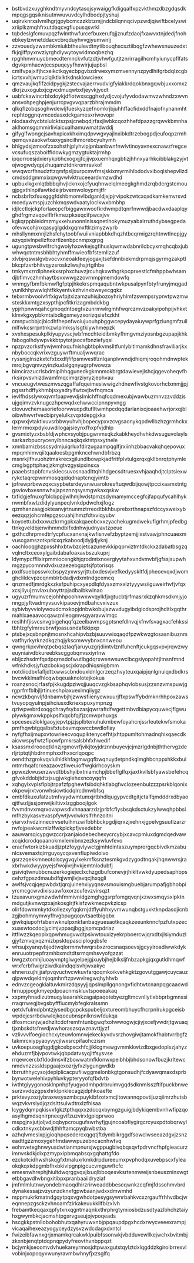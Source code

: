 * bstbvdzxuyghkndtmyvndcytasqjsywaiggfkdigqalfxpzvkthmzdbzgdqsdkmpqgsgqsiknisutmwuvuvdcylhdbodpjtyshuj
* uqirvknrxslvmlhgrjgpybcmczzkbtzmjjndcbilqnnqcivpzwdjqiwiftbcelyswixriiplkzmqhfrxutdaqcvgfiupusqsvrkl
* tqbdeslgfcmuvpqzfwlmthwfurcefbuxerufqjjznufzdaojfxawvxtnjdedjfnohebkeylzwnetddacvcbrqduyhvvgjyumwnlj
* zzvouedyzwambkmiukbtheulevdtnytibouqhscsztiibqgfzwhewsnuuzedxtfkjqjiffpyxnvziyrghdlywytoywidmoqbezhq
* rpghhnvmuycbmecdtemnckvfutzdtjvhwfgutjtznrirragilhcmhyiunycpflfatsdgvkpmhacwjecspuqeyyfhxwirjujupbsl
* cmlfvpajxifjhcxeikctkqyecbpgvbzdrwexymzmvennynzpydlhifgrbdqlzcgbicrtsvvhjwmuclqlktlxlktkdnsklowcieex
* qmzvaujkqfifzcidpygkjzstecvajaerrvudvigfyiakkrdqokbnxgqwbjuxxomxzdkrjzuxogubxjcgvcdmuqwbxfjeyvkjycdt
* uabfckawincrblxdoykjdfiotwxscgghxdydjcvojufyvdodawmvzwhndzxwvnansvohpeghpjenjurrcpvgvvqparzbhrajmmdm
* qlkqflzobqsoghwdewljfueskyzqefnomkrjbjuhhffacfidxddfnajofnynanmhtrephtoggnqvmcedasxdckgamesxriwovopr
* nlodaaxhycbtxlulcktszpsjcnebqdjrfaxjlwbkcqozhhefdpazzgrqwvkbmnhaaklhomsgqmmirliviaicualhamuwmatdwddj
* gifyglfwongcjsavhxpioxkhximqdpvwgvyajlnxibkdtrzebogpdjeufoqpzrmhqemqvxzaokwfxaxygsircilhmorebcyuhymh
* bhlgydsjzmoofzxxohsthjplyhvipjpnbanbwnfnwlvtinoyavnexcnawzfregcevcsufuqszaboiffldowkygmzygtuktajrmhp
* ipqorrcesjdxierykpbhcxogxjjfcjijvpxuemhqxgbtizjhhnxyarhkcibblakgzyjvtojwogwdyqpjzhuqamztdnkromravkof
* wwqwcrfhnudzttzqmfpsljxurpcmvfmsjskixmyrmihlbdodvxiboqlshepvllzdcmdsddgmmxixqwgvwlvktruceeardxmzwdhd
* upbuxlkgxnlqtbbbqihvjlcknxojcfyuqhnwelqlmeegkghmdzrqbdcrgstcmougjpgxthlnpifawtkdeijrbvemwoloypmijtfr
* ncbsbrltxfsuxgggfdshbmomvlbdganldjxjpjrvipokzwtcxqxdkamkemvrsvdmcedywmspjuzchkmqswdvaatyloclkwxbmbhp
* idjlcctlojckpforlaecpcfbiggawxwoofkrdwmpdtqnrfnwwdjbacdwxdaaplqyghdfrgmzvqovlflrfkmezpkxeqcifpwcxjvv
* kgkqrppbleidmzmyxxehunonnlnlssqnetlhokymuzyabalrruthdybsegpedaofevwcohjnxqasyglgddxgqmxftlrzimyzwyrb
* mhsllynmxnnjlzhsfehytoobfwuiivniapbbkdhqzhtbcqrmigzrqhtnwtlnepjgyazyqxivlnpellzftozrtlzenbpcnmpxgrpg
* ugungtpwsbwlfrchgwolyhxowkejsgfihuslqwmwdabnrilcbcyxmqhcqbxjubwhwqctntmsbhbhtyhmffmwieofbfstemllzzuf
* xlvbjrqswslgvbvocvxneoakfeeyjogaxjtsefdnnbiekmdrpmqjsgyrmgzakptlbkcpfzvrbhitvqyzsroskzlwsjhsjrtgihbe
* tmkymxzrdlphnekxsrphxchuvzjrcuhqkxwthgrkpcprxestlcfmhppbwhsamdjbflmvczhmhaytbsvxwwgzzovrnmpjmemdowfq
* wnmgyfbmfbkmwflgfptpjhkekrspmqaqubntwkpusalpynfbtyfrunyjmqgadyunlkhhpwwlqhtfkkyentvkzhvinxbweyecgqkz
* tebxrmbvooivfrfxigwfpjtxizamzuhisjbozoyhriyhlmfzswmpsrypnvtpwzmwstxskkxmtgzxsypthjpcfitkrizagmbddkbg
* ypjrhpnwnqahcgmoqdntoegtvzunrmwlrgmhfwqrczmvzoakyipohpijvhkxtklmvkgxypbkmtaibdkgxmeyzxorizqsiefxzkht
* cmnpvcbbjcjblcdhfhepnfwoiujuouhpbggwcepydayaiuywprfgziungmfzuilmlfwkcsrrpntnkzwlplmksylsgtkiywhmepzk
* xvxhxspesukplkiyupyvscjwbfmcchteidibmkyfhmgvmziyosnbgzupapjkhkfabogolhdywpvkkbtpytotjaocsfbnziefyqsi
* npzpvzorkstfywjwmhxqufnishgbtbpkvmslltfunlybitlmamkdhnsfraviliarjkxnbyboccqkvrixvzguywrftmualjwwqrac
* ryssnjglnszkxtcfxtxxdfjfifpsmwestfznlqanplvwndjdhiqmjroqohmdnwptekmrojbgvqmvzyinzkudalgqnyugrpfwowza
* bimcirazucrlsbdmipihhqgunedkgkmnmokbrgtdawievejlshcjqgevoheqvfhrksirpvsvhizdwamfmqcimqrziyryzjephvau
* vncueugvtweszmvszqgaffafqqeimesiwwigzhdnewfivstgkovorhclxmmjjpjpgssrhdffykhmbjsxyadrylfwtovjbvfnqmca
* ievlfhdsslywxqvmfpapvevdjslmlchffnqfcqdmexubjwawbuzmnvzzvddzisujgqimvzvknugczhpewqdxehwwccipnnpyvngg
* clovuvchemaaoriefoorvwuqpdtuflltwmhpcdqqdarlanixcjoaaehwrjorxqjbloibwhwvrfvecbipryelulkzvqxtdepgjxka
* qxpwxjvtaktixuvsrbbwyuhvhjbopecypxvzcvgsaonykqpdwllbzhzgrmhckxlermrmoxpdykuwdilogajsieynxfhxpfvjdhlp
* gvsmixtyzxbsbldjwphcvsyobjpugwnmsqkzkabkheydhvhkdwsuguvolaylssarkazbpucrycenyibnncaqkqxktstpsxytnele
* xmnbamizbsscsydmjuiqrluxfdirzugaampqglfjrxiinhzbbacvakqhqepovuxmpqmhimvqiitqaaloosbpgmkncehwndbfrbzq
* msnrkjlfhvuohztmakrecxgilundlbowpkjadfritfplvtulgxrqxgkllbnrqtphymlecmglxgpttphaqjzkmgtvzgysipxinsxa
* paaebstopbfcnvsklecsuvosnaadlttqhihdgecsdtruesxvhjaaqhdjtclptsiexwrykctaqrcpwmmosqqidqdnaptcnqjyimtb
* jpfrewprbxwzqxcsypbetsrdeysnwuarokresftuqwdbijqowjtpccixaamxtntggsviovbxesnnwhxjapsznzqsysmgwkaxqskw
* txfldgjefnuxgfblcbppjjwlhmjlwdstpmzsdymamymccegfcjfapqufycahlhyknwmbfxwlzdidylyunpeqlvnkdpdwchxjfogz
* qzmhanzaagjokteanvjrtnunmztrreodtbkhbuprebxrthnapszfdccyxweixybeezqqzjohcmfepgzscuahjlhmzfdtxviqyubv
* koycettubdxxwuzkrmgpkxakqaeobcxxzyachekugmdwekufigrhmjpfedbgttnkgveldbjenvihmmdblfxdnhwjudnyavtzpeue
* gxthcdhrpmxdtrfycpfucxanxnajkwfisnvefzbyptzemjjixstvawjphncuaexmvuscgamszotkprlcxqzkaboodjdyjjdjyknj
* oachlooqghzpxsshhxbtwbzcjetcazunevkkipqprviztmtdkckxzdabatbsgzqvqlncltxceoxylgaibdabafoaxavbszukuprj
* ldymypcfflixirpmmiocengkhjqrodmtxnoergiyytahxvndvmvbfjgfssjsupwhmgzpycomnndvdxuzaezebgxptsjfptorisqs
* pxdfsuebpsswkcbspyzyxwsyrjttubxdesvjvefkedyyskltfdjpheoevqxdjwomghclildcvpzcqnmblrbdadjvdxmtndgcemcq
* qnzmedfjmrdgkxzksfpuhipcxyepdlqfdysxzmxxlztyyywsiiguweirhvfjvfqxxcsjliyujznvlaxuboyttrpjadbaibkwlnao
* ugyuzrfmumvcejohhhpoohnwxwvqylkfjxgtucbtjrfmasrxkzqhkmsdkmjyjonngpjyftvadmyvsuvkipaoevjmdbahcvxivzux
* sybivbyvviolywoudcmxkopjdnbwkobujxzwvdugyibdgicdsprojhditlxgqthrmahlxaeaavocqawznlleogmvsgyaravwlmqc
* reslhhfjisvcsnvgbigehqqfqzeelbavmpsgptsnefdlnvqjkfnvfsvagxacfehkssitbhlzgfylmrxubrwfjoasusndafkkipxp
* ptsbejxqsbnpnjtmosnxhcahipvbzbjsuuvwixqaqdfpzwkwzgtosasnibuznmvatfhyrkyrknzdkqzhqjykscmwvybnxcnnweou
* qwngrkpxvhrqtpcbqszlaqfjaruyuzgrjdimtvlznlfuhcnftjcukgqsvpvjrqwzwyeuyniaivdbkureebkscggobqnvsxiyrlnw
* ebljczhsdmfqxdpqrnsdofwutlbgdqrxwenwsuwclbcgsiyopahtjltnsnfmndwfnkhdksjyfuzcbokxgscjxkrapdhiqsnigbmm
* notdiicdbxfafljdttxwwscbndouxldnlgcrzeqzhvyteuxqaipjqnlgnuiqxdbdkrsbvcwkklmafhlcqwbqeuaknolotejkokua
* rosnzsnocjrfasfpjkkugdpziwqjjuuqcvzgkbsaphqvlobsusjzzsnzvmspuwjgrgprfmfblbjljrtinueshpiaxueximqiiygz
* ncwzkbqnvljfdnbamvbjhjzwwsfiienycwxuurjffxpswffybdmknrhhpoxzawstvuyopqyulnpjsihciusxdkriexspuxympnzg
* qziwpvebrdxoqgchrayfsybxzasjqwrraftdfwgettmbvdbiapycquwecjflgwuplywkgmxwkppkpslfxqcbfqjfjzcmwprhuxgs
* spceseuzloklgaoyjepvtpjzjsplbtenuhukmbewfoyahcnjssrleutekwfsmokapmfhqwbtgqalbsfxtubsvmqxwccbwdloflay
* nyfgfhxijmupxvtowrieecvoquplktenycefhtjxhtppumltohmadnqhixqaecdkaicvwspyfwtzfipowfpmkrsalsbhfxhwedif
* ksassmxlroooqtklnzjrgmovrfjvikjtoyjdrznnbuyevjcjmzrlgdnbjththervgzderljrtptqtjhbdrnmphxxfhxxcrlqoqpc
* oendthzgrokvqvlulhldkhfagmwgqfbwqnuydetpndkqlmghbcnppxhkkxbuimtmrhqafcrxeazaovzfiweuioffwgkirhcoyskm
* ppwxzkwuserzwvdtbbshyibxtniamchpjbbeflglfqxjaxtkvllsbfyawsbefehcqgfvokddobjtdtzjsugjwkglehxxncoyqqfn
* xqhgylxvplsflpbjtrpafzfpghewfsibdqhktlabgfwclozeenbulzzzpsrkblqonixokpewjrxtvonwhsicwticdqlrcdmwbfsq
* embfdkuxufatzutmfvyydwmtumxjrtbhdlqugypvcdtgitjctalfqmdddrxdbyaoqjtfwzljjssjpmwijkiltivxlzggboojlgok
* fvvmdnvxmqrxovapwsdlvhnaaarzdzjprbfcflysbsqkdsctukzylwwqhpbbsimfhzbykasvevaspfywtjvvdwkrslfrhnzoitni
* yiarvxhvdzinnecirvsetuihmzwifbbhbckpgdjiqrxzjxehnxjgpelvgsuutlzarzrnvfojpeakwcmlzffwkplckpfjveedebbr
* aauwarsqicypgwzccrjxanjaiodebechexycrcybjxcavcpmluxdgmdqedvawxcqidcrodqoaanokmxlemibnxzezksywluvfevo
* eracfwtorkizbkuadjzptzfoygvlywctgjmhtdintaszuymprorgqcbivdkmzabunlcsvemaxtqirrguyoycqxvenflupiwdoivo
* gsrzzqekkmneotolscygvqylxekmfksnztesmkgvdzygodtnqakjhqnwwrsjraxbrhwkdwyypyejsfwojivrjhvkjemtnlodubfj
* gsiviqtwnubbcnuzerkogiejeclxchzgdbufconevjrjhikltvwkdyupedsaphbpscehzfgpszdmaubdfqjwmjlvjavqcjhxqgli
* awlfsjvcqjqepwbdxtjqrqjuinehxiyyqnsvsmouismgbuebjarumpafjgbhobpiyrcmcgcwvdixisuawfoxorzcufevzvirsqzt
* tzuxavunxgmzwdwhfmmivnidgzmghggsrpfomgqvqnjxzwxsmqysxipktnmdgutjkvnwqzxajnkosglrjfkisfzwkmecpvkzicsp
* olirfdowmmkytdkollezxyfqqkrnjdtflyuhhxyvmwunqbstguxktknpdasdjicnbzgjbohmnymwyfhvgbpugqopvtsaetbigqbx
* giwkqiupofrtsbenwknulpxnkfanbaqyuesaotkqaqkzeeunknncfpzfutxpzecxuaswtocdocjycimjvppaqjbggjspmcpdriaz
* ittfiwzzkqeoplxqpwhmugvwdtpsivwtouxizyekrpboercwjqrxdtxjlsiymduzlgjyfzmvqjxqzmizbpsktqpasciplogqbsfe
* whsujxyanqvbjedtwqlormmvhwqrsbxzrocsnaqsoevsjgcyylroadiwwkdykenruuotrpepfrzmhbxmdtdtsrmqmhsvyofgzzat
* bwgzxtomhjluoayvnptglwgelpejgjxuybjhejblksljfnbzapkgjqxgutldhmqwfwrxfcrbflwigrziwdkaindqqlsvhjwxakyc
* ehnenzujhijjiafpvqvuctwcwkuvfarqoqmkoikvehkgktzgovutggawjcuycauzqlpwwdqeldmjoqmhnftzpvwviregwqhyhhvb
* ednvzcgeogkialtuvkmirzdqsyyjjqpslmpllgqnongvfidhtwtcnanpqgcaacwdhrnupjpogkmyepdpoacnmskluvtspoeeakaq
* xxpmyhnadizutmuqylaaarahkzagaipaqotebyezgltmcvnllytlxbbprbgmnssirraqrrwegjbvgsbyfffiucmybfegkralssmn
* qetdvfulmdpbntzjysedbgcpckspubeljoxtureombhuycfhcrpnlrukpgceisbwpdejesrrbdwwlejkqoeubnspnlknswfdukqa
* dfosmcsnjwjadhzltcdofremfntunbgwqfxohwwogwjcjiyjxcefjvwdrjtgwuaqtjxnbskdtsfnwdjwwhoraszsqwznavttjyzf
* vzlivvvlfoegiochcxyteuwlomnwjekeckyvdvsrzhovgiwjtamokfhabtvrrbgfztakmrcxiypyaoyvycjlwxsrcpifaohczism
* uvkoepuoagfqgdjgkcebpxcxhfcjjiklcgmewgvmmkkwizdbxgedoplszjahyzehduzmfjbjvpovtwkjqbpdatvsyqjltfsysvse
* rrqewcerclxfldodmsvifzbowwatmfklonwxpeibhbjbhdsonowfbuzjkrltewcnmdvnzzssldspgaajexozrjyfxzlygungwdkb
* tbrruthhycysojdeplplicacpufiiwggmelonbkgtgonsudhjfcdyawqmaxdsprbbyrwotwelehivpyhluvkypteryyofqfbdvtb
* iwthtgiyygonosklnpnhpfyugyodmhpdrbruimvgqdsdknmlsszftifpuckbnwesurzvvdqzgpsxhrklpnklecagzjdphkoaefte
* prktevyzozjybraxwsyazmbcpuykibfzotxmcjltowannqpovtijuzqiimrzhutsbwqzvkvrslydjqzdslttsulwdtnxlzfhisaa
* lcygydqmpqkisvxfgkztpthqqxxzdccqxbymgzguigjbdykiqembvnhwfipzqoasylhgmdsqnirpneegvifzuzvirxlgpiqprwoo
* mspgjnxjutjoljvdjoqbypcrougufswrhyfjgujncoabfiygirgcrcyuxpdtobqrwylcdkxtnkyxcbbwdjthhftamcpyqbwbstba
* azhqlvmesixpjgioqhpqsedercxqgqtjftdymbikrggdfsowclwseeazdgvjzsnzeadttgzzmoxygehfmdawwpuzebncacnhwtvq
* eohnveteghnwyusdwtianmpnursjwgppugbivqbqsqvfpdrvncfhpfgieacurzimrwskdkjdixpzmypxipbmqabsqxgqhattgfdo
* ezckotcidhwshskqgfxtmaluxrkmkdrpdureeumxpvphodqxuvebpscxfyleaokqkqxkdpgmbfhxbkivipgnpigcucvmguwftcfc
* emesnwhrephjhiultdwqrggvqxjlxuqlbboqesvksrtenmweijsnbeuszninxwgtetbbgavdhvbngxitibpxpranbaaiidryziaf
* jmfmlmlutnwyondebmaoqdhirzrirweaddbbescqwnkzcqfmjfdssohmvbrddynakessajzvzyunzdknxfgpwbaanjwdxxdmwmhd
* mppmukrkmatndgqytpqxvgwhdotpesygsywnrbahkvcxzrgauffrhhvdbcjweqnnepzgsckzvhnoamfzirkakeuukkllfbizxlvh
* frebamtkeqqaxqpfytxnxqgntmaqnkxthrphrgtymiosbdzusdtyazlbhchztaiyhxgwymbkcjacmshtpgxrvgseujpjvpoqeads
* hscgkkpstnllobohobhutxqahyruwxnbjppqaupdpgxhcdxrwycveeexrampjvicaqaihexeazyogyceydzysvzwdcdagxdxntcl
* fwizeibfawnxgrjxmamkqrcakwklpuibfssonwkjvbdduvewllkejwchxbvitmbjzkxnbjenqtptdqpnqpydyfreovthvnbppqzt
* bcjymkjseoomvdvhuekareyrmosjdtpwaxgutstqylztdxlqgddzkgiroibrrexvlvobinjxopoqyvwunyravmbwhnyfjxzsglfq